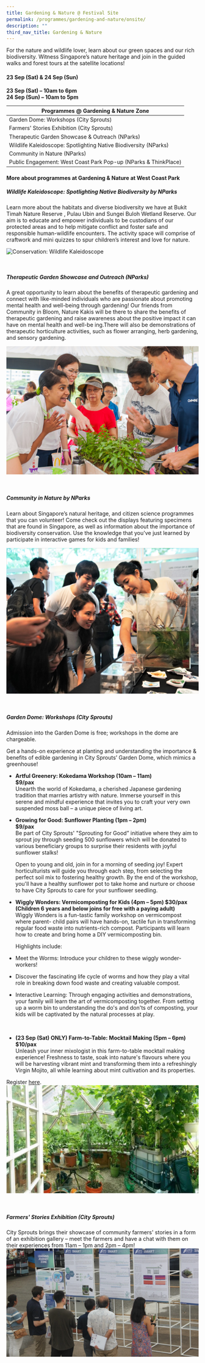 ```yaml
---
title: Gardening & Nature @ Festival Site
permalink: /programmes/gardening-and-nature/onsite/
description: ""
third_nav_title: Gardening & Nature
---
```

For the nature and wildlife lover, learn about our green spaces and our rich biodiversity. Witness Singapore’s nature heritage and join in the guided walks and forest tours at the satellite locations! 

#### 23 Sep (Sat) &amp; 24 Sep (Sun)
**23 Sep (Sat) – 10am to 6pm**  
**24 Sep (Sun) – 10am to 5pm**


| Programmes @ Gardening &amp; Nature Zone | 
| -------- |
| Garden Dome: Workshops (City Sprouts) |
| Farmers' Stories Exhibition (City Sprouts)|
| Therapeutic Garden Showcase &amp; Outreach (NParks) |
| Wildlife Kaleidoscope: Spotlighting Native Biodiversity (NParks) |
| Community in Nature (NParks)
| Public Engagement: West Coast Park Pop-up (NParks &amp; ThinkPlace) |


#### More about programmes at Gardening &amp; Nature at West Coast Park

##### **Wildlife Kaleidoscope: Spotlighting Native Biodiversity by NParks**  
Learn more about the habitats and diverse biodiversity we have at Bukit Timah Nature Reserve , Pulau Ubin and Sungei Buloh Wetland Reserve. Our aim is to educate and empower individuals to be custodians of our protected areas and to help mitigate conflict and foster safe and responsible human-wildlife encounters. The activity space will comprise of craftwork and mini quizzes to spur children’s interest and love for nature.

![Conservation: Wildlife Kaleidoscope](/images/nature%201.jpg)

<br>

##### **Therapeutic Garden Showcase and Outreach (NParks)**  
A great opportunity to learn about the benefits of therapeutic gardening and connect with like-minded individuals who are passionate about promoting mental health and well-being through gardening! Our friends from Community in Bloom, Nature Kakis will be there to share the benefits of therapeutic gardening and raise awareness about the positive impact it can have on mental health and well-be ing.There will also be demonstrations of therapeutic horticulture activities, such as flower arranging, herb gardening, and sensory gardening.

![Community Gardening](/images/community%20gardening.jpg)

<br>

##### **Community in Nature by NParks**  
Learn about Singapore’s natural heritage, and citizen science programmes that you can volunteer! Come check out the displays featuring specimens that are found in Singapore, as well as information about the importance of biodiversity conservation. Use the knowledge that you've just learned by participate in interactive games for kids and families!

![National Biodiversity Centre - Community in Nature](/images/nature%20-%20wildlife%20kaleidoscope%20(biodiversity).JPG)

<br>

##### **Garden Dome: Workshops (City Sprouts)**  
Admission into the Garden Dome is free; workshops in the dome are chargeable.

Get a hands-on experience at planting and understanding the importance &amp; benefits of edible gardening in City Sprouts’ Garden Dome, which mimics a greenhouse!

* **Artful Greenery: Kokedama Workshop (10am – 11am)  
$9/pax**  
Unearth the world of Kokedama, a cherished Japanese gardening tradition that marries artistry with nature. Immerse yourself in this serene and mindful experience that invites you to craft your very own suspended moss ball – a unique piece of living art.

* **Growing for Good: Sunflower Planting (1pm – 2pm)  
$9/pax**
<br>Be part of City Sprouts' "Sprouting for Good” initiative where they aim to sprout joy through seeding 500 sunflowers which will be donated to various beneficiary groups to surprise their residents with joyful sunflower stalks!

	Open to young and old, join in for a morning of seeding joy! Expert horticulturists will guide you through each step, from selecting the perfect soil mix to fostering healthy growth. By the end of the workshop, you'll have a healthy sunflower pot to take home and nurture or choose to have City Sprouts to care for your sunflower seedling.

* **Wiggly Wonders: Vermicomposting for Kids (4pm – 5pm) $30/pax (Children 6 years and below joins for free with a paying adult)** 
<br>Wiggly Wonders is a fun-tastic family workshop on vermicompost where parent- child pairs will have hands-on, tactile fun in transforming regular food waste into nutrients-rich compost. Participants will learn how to create and bring home a DIY vermicomposting bin.

	Highlights include:

*   Meet the Worms: Introduce your children to these wiggly wonder-workers!
    
*    Discover the fascinating life cycle of worms and how they play a vital role in breaking down food waste and creating valuable compost.
    
*   Interactive Learning: Through engaging activities and demonstrations, your family will learn the art of vermicomposting together. From setting up a worm bin to understanding the do's and don'ts of composting, your kids will be captivated by the natural processes at play.

<br>

* **(23 Sep (Sat) ONLY) Farm-to-Table: Mocktail Making (5pm – 6pm)  
$10/pax**
<br>Unleash your inner mixologist in this farm-to-table mocktail making experience! Freshness to taste, soak into nature's flavours where you will be harvesting vibrant mint and transforming them into a refreshingly Virgin Mojito, all while learning about mint cultivation and its properties.

Register [here](https://citysprouts.com.sg/products/parks-festival-2023-west-coast).
![](/images/city%20sprouts%20dome%202.png)

<br>

##### **Farmers' Stories Exhibition (City Sprouts)** 
City Sprouts brings their showcase of community farmers' stories in a form of an exhibition gallery – meet the farmers and have a chat with them on their experiences from 11am – 1pm and 2pm – 4pm!
![](/images/city%20sprouts%20farmers'%20exhibition.png)